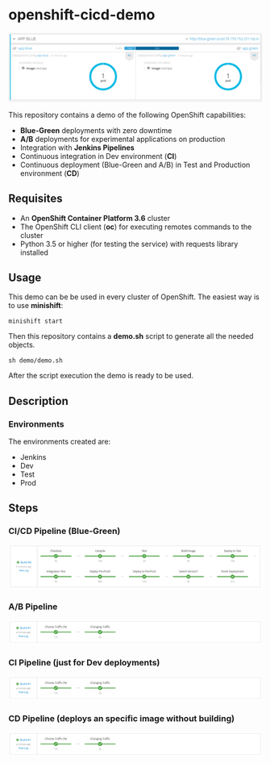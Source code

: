 # openshift-cicd-demo

![demo](demo/img/demo.png)

This repository contains a demo of the following OpenShift capabilities:

* **Blue-Green** deployments with zero downtime
* **A/B** deployments for experimental applications on production
* Integration with **Jenkins Pipelines**
* Continuous integration in Dev environment (**CI**)
* Continuous deployment (Blue-Green and A/B) in Test and Production environment (**CD**)

## Requisites

* An **OpenShift Container Platform 3.6** cluster
* The OpenShift CLI client (**oc**) for executing remotes commands to the cluster
* Python 3.5 or higher (for testing the service) with requests library installed

## Usage

This demo can be be used in every cluster of OpenShift. The easiest way is to use **minishift**:

    minishift start

Then this repository contains a **demo.sh** script to generate all the needed objects.

    sh demo/demo.sh

After the script execution the demo is ready to be used.

## Description

### Environments

The environments created are:

* Jenkins
* Dev
* Test
* Prod

## Steps

### CI/CD Pipeline (Blue-Green)

![bluegreen](demo/img/bluegreen.png)

### A/B Pipeline

![ab](demo/img/ab.png)

### CI Pipeline (just for Dev deployments)

![ci](demo/img/ab.png)

### CD Pipeline (deploys an specific image without building)

![cd](demo/img/ab.png)
